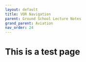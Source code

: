 ```yaml
---
layout: default
title: VOR Navigation
parent: Ground School Lecture Notes
grand_parent: Aviation
nav_order: 24
---
```


# This is a test page